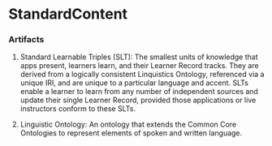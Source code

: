 # StandardContent

### Artifacts

1. Standard Learnable Triples (SLT): 
The smallest units of knowledge that apps present, learners learn, and their Learner Record tracks. They are derived from a logically consistent Linquistics Ontology, referenced via a unique IRI, and are unique to a particular language and accent.
SLTs enable a learner to learn from any number of independent sources and update their single Learner Record, provided those applications or live instructors conform to these SLTs.  

2. Linguistic Ontology:
An ontology that extends the Common Core Ontologies to represent elements of spoken and written language.
